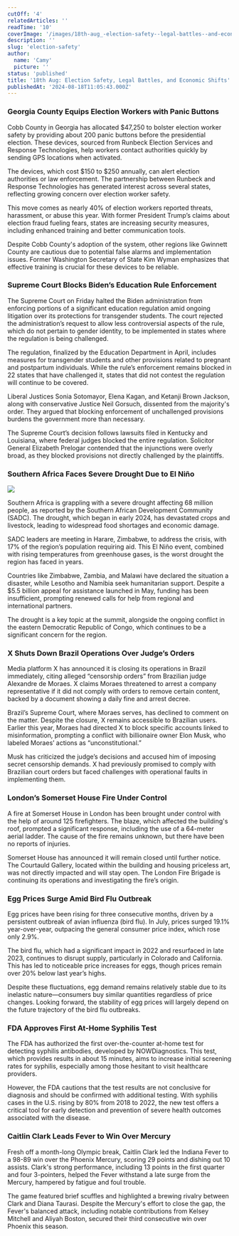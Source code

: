 ```yaml
---
cutOff: '4'
relatedArticles: ''
readTime: '10'
coverImage: '/images/18th-aug_-election-safety--legal-battles--and-economic-shifts--1--MxOD.webp'
description: ''
slug: 'election-safety'
author:
  name: 'Camy'
  picture: ''
status: 'published'
title: '18th Aug: Election Safety, Legal Battles, and Economic Shifts'
publishedAt: '2024-08-18T11:05:43.000Z'
---
```


### Georgia County Equips Election Workers with Panic Buttons

Cobb County in Georgia has allocated $47,250 to bolster election worker safety by providing about 200 panic buttons before the presidential election. These devices, sourced from Runbeck Election Services and Response Technologies, help workers contact authorities quickly by sending GPS locations when activated.

The devices, which cost $150 to $250 annually, can alert election authorities or law enforcement. The partnership between Runbeck and Response Technologies has generated interest across several states, reflecting growing concern over election worker safety.

This move comes as nearly 40% of election workers reported threats, harassment, or abuse this year. With former President Trump’s claims about election fraud fueling fears, states are increasing security measures, including enhanced training and better communication tools.

Despite Cobb County's adoption of the system, other regions like Gwinnett County are cautious due to potential false alarms and implementation issues. Former Washington Secretary of State Kim Wyman emphasizes that effective training is crucial for these devices to be reliable.

### Supreme Court Blocks Biden’s Education Rule Enforcement

The Supreme Court on Friday halted the Biden administration from enforcing portions of a significant education regulation amid ongoing litigation over its protections for transgender students. The court rejected the administration’s request to allow less controversial aspects of the rule, which do not pertain to gender identity, to be implemented in states where the regulation is being challenged.

The regulation, finalized by the Education Department in April, includes measures for transgender students and other provisions related to pregnant and postpartum individuals. While the rule’s enforcement remains blocked in 22 states that have challenged it, states that did not contest the regulation will continue to be covered.

Liberal Justices Sonia Sotomayor, Elena Kagan, and Ketanji Brown Jackson, along with conservative Justice Neil Gorsuch, dissented from the majority's order. They argued that blocking enforcement of unchallenged provisions burdens the government more than necessary.

The Supreme Court’s decision follows lawsuits filed in Kentucky and Louisiana, where federal judges blocked the entire regulation. Solicitor General Elizabeth Prelogar contended that the injunctions were overly broad, as they blocked provisions not directly challenged by the plaintiffs.

### Southern Africa Faces Severe Drought Due to El Niño

![](/images/18th-aug_-election-safety--legal-battles--and-economic-shifts--1--Q4MD.webp)

Southern Africa is grappling with a severe drought affecting 68 million people, as reported by the Southern African Development Community (SADC). The drought, which began in early 2024, has devastated crops and livestock, leading to widespread food shortages and economic damage.

SADC leaders are meeting in Harare, Zimbabwe, to address the crisis, with 17% of the region’s population requiring aid. This El Niño event, combined with rising temperatures from greenhouse gases, is the worst drought the region has faced in years.

Countries like Zimbabwe, Zambia, and Malawi have declared the situation a disaster, while Lesotho and Namibia seek humanitarian support. Despite a $5.5 billion appeal for assistance launched in May, funding has been insufficient, prompting renewed calls for help from regional and international partners.

The drought is a key topic at the summit, alongside the ongoing conflict in the eastern Democratic Republic of Congo, which continues to be a significant concern for the region.

### X Shuts Down Brazil Operations Over Judge’s Orders

Media platform X has announced it is closing its operations in Brazil immediately, citing alleged “censorship orders” from Brazilian judge Alexandre de Moraes. X claims Moraes threatened to arrest a company representative if it did not comply with orders to remove certain content, backed by a document showing a daily fine and arrest decree.

Brazil’s Supreme Court, where Moraes serves, has declined to comment on the matter. Despite the closure, X remains accessible to Brazilian users. Earlier this year, Moraes had directed X to block specific accounts linked to misinformation, prompting a conflict with billionaire owner Elon Musk, who labeled Moraes’ actions as “unconstitutional.”

Musk has criticized the judge’s decisions and accused him of imposing secret censorship demands. X had previously promised to comply with Brazilian court orders but faced challenges with operational faults in implementing them.

### London’s Somerset House Fire Under Control

A fire at Somerset House in London has been brought under control with the help of around 125 firefighters. The blaze, which affected the building's roof, prompted a significant response, including the use of a 64-meter aerial ladder. The cause of the fire remains unknown, but there have been no reports of injuries.

Somerset House has announced it will remain closed until further notice. The Courtauld Gallery, located within the building and housing priceless art, was not directly impacted and will stay open. The London Fire Brigade is continuing its operations and investigating the fire’s origin.

### Egg Prices Surge Amid Bird Flu Outbreak

Egg prices have been rising for three consecutive months, driven by a persistent outbreak of avian influenza (bird flu). In July, prices surged 19.1% year-over-year, outpacing the general consumer price index, which rose only 2.9%.

The bird flu, which had a significant impact in 2022 and resurfaced in late 2023, continues to disrupt supply, particularly in Colorado and California. This has led to noticeable price increases for eggs, though prices remain over 20% below last year’s highs.

Despite these fluctuations, egg demand remains relatively stable due to its inelastic nature—consumers buy similar quantities regardless of price changes. Looking forward, the stability of egg prices will largely depend on the future trajectory of the bird flu outbreaks.

### FDA Approves First At-Home Syphilis Test

The FDA has authorized the first over-the-counter at-home test for detecting syphilis antibodies, developed by NOWDiagnostics. This test, which provides results in about 15 minutes, aims to increase initial screening rates for syphilis, especially among those hesitant to visit healthcare providers.

However, the FDA cautions that the test results are not conclusive for diagnosis and should be confirmed with additional testing. With syphilis cases in the U.S. rising by 80% from 2018 to 2022, the new test offers a critical tool for early detection and prevention of severe health outcomes associated with the disease.

### Caitlin Clark Leads Fever to Win Over Mercury

Fresh off a month-long Olympic break, Caitlin Clark led the Indiana Fever to a 98-89 win over the Phoenix Mercury, scoring 29 points and dishing out 10 assists. Clark's strong performance, including 13 points in the first quarter and four 3-pointers, helped the Fever withstand a late surge from the Mercury, hampered by fatigue and foul trouble.

The game featured brief scuffles and highlighted a brewing rivalry between Clark and Diana Taurasi. Despite the Mercury's effort to close the gap, the Fever's balanced attack, including notable contributions from Kelsey Mitchell and Aliyah Boston, secured their third consecutive win over Phoenix this season.